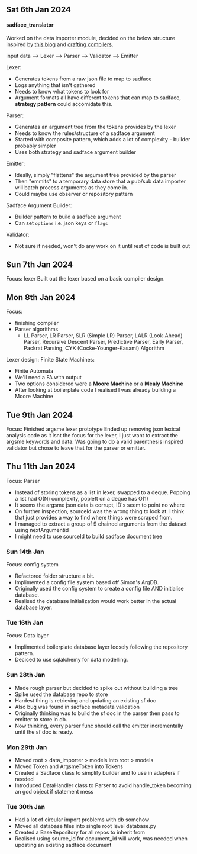 ## Sat 6th Jan 2024

#### sadface_translator

Worked on the data importer module, decided on the below structure inspired by [this blog](https://austinhenley.com/blog/teenytinycompiler1.html) and [crafting compilers](https://craftinginterpreters.com/contents.html).

input data --> Lexer --> Parser --> Validator --> Emitter

Lexer:
  - Generates tokens from a raw json file to map to sadface
  - Logs anything that isn't gathered
  - Needs to know what tokens to look for
  - Argument formats all have different tokens that can map to sadface, **strategy pattern** could accomidate this.

Parser:
  - Generates an argument tree from the tokens provides by the lexer
  - Needs to know the rules/structure of a sadface argument
  - Started with composite pattern, which adds a lot of complexity - builder probably simpler
  - Uses both strategy and sadface argument builder

Emitter:
  - Ideally, simply "flattens" the argument tree provided by the parser
  - Then "emmits" to a temporary data store that a pub/sub data importer will batch process arguments as they come in.
  - Could maybe use observer or repository pattern

Sadface Argument Builder:
  - Builder pattern to build a sadface argument
  - Can set `options` i.e. json keys or `flags`

Validator:
  - Not sure if needed, won't do any work on it until rest of code is built out

## Sun 7th Jan 2024
Focus: lexer
Built out the lexer based on a basic compiler design.

## Mon 8th Jan 2024
Focus: 
  - finishing compiler
  - Parser algorithms
    - LL Parser, LR Parser, SLR (Simple LR) Parser, LALR (Look-Ahead) Parser, Recursive Descent Parser, Predictive Parser, Early Parser, Packrat Parsing, CYK (Cocke-Younger-Kasami) Algorithm

Lexer design: Finite State Machines:
  - Finite Automata
  - We'll need a FA with output
  - Two options considered were a **Moore Machine** or a **Mealy Machine**
  - After looking at boilerplate code I realised I was already building a Moore Machine

## Tue 9th Jan 2024
Focus: Finished argsme lexer prototype
Ended up removing json lexical analysis code as it isnt the focus for the lexer, I just want to extract the argsme keywords and data.
Was going to do a valid parenthesis inspired validator but chose to leave that for the parser or emitter.

## Thu 11th Jan 2024
Focus: Parser
- Instead of storing tokens as a list in lexer, swapped to a deque. Popping a list had O(N) complexity, popleft on a deque has O(1)
- It seems the argsme json data is corrupt, ID's seem to point no where
- On further inspection, sourceId was the wrong thing to look at. I think that just provides a way to find where things were scraped from.
- I managed to extract a group of 9 chained arguments from the dataset using nextArgumentid
- I might need to use sourceId to build sadface document tree

### Sun 14th Jan
Focus: config system
- Refactored folder structure a bit.
- Implimented a config file system based off Simon's ArgDB.
- Originally used the config system to create a config file AND initialise database.
- Realised the database initialization would work better in the actual database layer.

### Tue 16th Jan
Focus: Data layer
- Implimented boilerplate database layer loosely following the repository pattern.
- Deciced to use sqlalchemy for data modelling.

### Sun 28th Jan
- Made rough parser but decided to spike out without building a tree
- Spike used the database repo to store 
- Hardest thing is retrieving and updating an existing sf doc
- Also bug was found in sadface metadata validation
- Originally thinking was to build the sf doc in the parser then pass to emitter to store in db.
- Now thinking, every parser func should call the emitter incrementally until the sf doc is ready.

### Mon 29th Jan
- Moved root > data_importer > models into root > models
- Moved Token and ArgsmeToken into Tokens
- Created a Sadface class to simplify builder and to use in adapters if needed
- Introduced DataHandler class to Parser to avoid handle_token becoming an god object if statement mess

### Tue 30th Jan
- Had a lot of circular import problems with db somehow
- Moved all database files into single root level database.py
- Created a BaseRepository for all repos to inherit from
- Realised using source_id for document_id will work, was needed when updating an existing sadface document